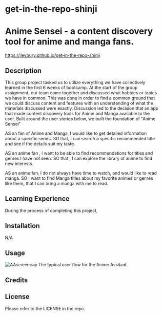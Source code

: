 # get-in-the-repo-shinji


# Anime Sensei - a content discovery tool for anime and manga fans.
https://jlevbury.github.io/get-in-the-repo-shinji

## Description
This group project tasked us to utilize everything we have collectively learned in the first 6 weeks of bootcamp.  At the start of the group assignment, our team came together and discussed what hobbies or topics we have in common. This was done in order to find a common ground that we could discuss content and features with an understanding of what the materials discussed were exactly.  Discussion led to the decision that an app that made content discovery tools for Anime and Manga available to the user. Built around the user stories below, we built the foundation of "Anime Sensei"

AS an fan of Anime and Manga, I would like to get detailed information about a specific series.
SO that, I can search a specific recommended title and see if the details suit my taste.

AS an anime fan , I want to be able to find recommendations for  titles and genres I have not seen.
SO that , I can explore the library of anime to find new interests.

AS an anime fan, I do not always have time to watch, and would like to read manga.
SO I want to find Manga titles about my favorite animes or genres like them, that I can bring a manga with me to read.




## Learning Experience
During the process of completing this project,



## Installation
N/A

## Usage

![AAscreencap](https://user-images.githubusercontent.com/125767916/236002752-6c3d945f-cb31-4299-8d1b-61c6a5f28209.gif)
The typical user flow for the Anime Assitant.

## Credits


## License

Please refer to the LICENSE in the repo.


